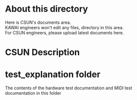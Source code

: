 # About this directory  
Here is CSUN's documents area.  
KAWAI engineers won't edit any files, directory in this area.  
For CSUN engineers, please upload latest documents here.  


# CSUN Description
# test_explanation folder
The contents of the hardware test documentation and MIDI test documentation in this folder

